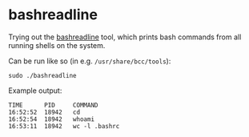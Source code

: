 # bashreadline

Trying out the [bashreadline](https://github.com/iovisor/bcc/blob/master/tools/bashreadline.py) tool, which prints bash commands from all running shells on the system.

Can be run like so (in e.g. `/usr/share/bcc/tools`):
```
sudo ./bashreadline
```

Example output:
```
TIME      PID     COMMAND
16:52:52  18942   cd
16:52:54  18942   whoami
16:53:11  18942   wc -l .bashrc 
```


